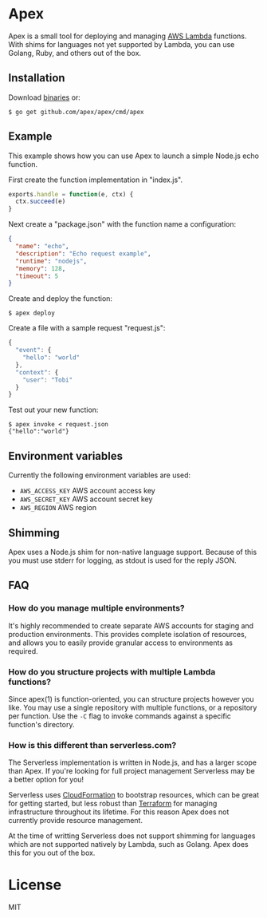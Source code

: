 
# Apex

Apex is a small tool for deploying and managing [AWS Lambda](https://aws.amazon.com/lambda/) functions. With shims for languages not yet supported by Lambda, you can use Golang, Ruby, and others out of the box.

## Installation

Download [binaries](https://github.com/apex/apex/releases) or:

```
$ go get github.com/apex/apex/cmd/apex
```

## Example

This example shows how you can use Apex to launch a simple Node.js echo function.

First create the function implementation in "index.js".

```js
exports.handle = function(e, ctx) {
  ctx.succeed(e)
}
```

Next create a "package.json" with the function name a configuration:

```json
{
  "name": "echo",
  "description": "Echo request example",
  "runtime": "nodejs",
  "memory": 128,
  "timeout": 5
}
```

Create and deploy the function:

```
$ apex deploy
```

Create a file with a sample request "request.js":

```js
{
  "event": {
    "hello": "world"
  },
  "context": {
    "user": "Tobi"
  }
}
```

Test out your new function:

```
$ apex invoke < request.json
{"hello":"world"}
```

## Environment variables

Currently the following environment variables are used:

- `AWS_ACCESS_KEY` AWS account access key
- `AWS_SECRET_KEY` AWS account secret key
- `AWS_REGION` AWS region

## Shimming

Apex uses a Node.js shim for non-native language support. Because of this you must use stderr for logging, as stdout is used for the reply JSON.

## FAQ

### How do you manage multiple environments?

It's highly recommended to create separate AWS accounts for staging and production environments. This provides complete isolation of resources, and allows you to easily provide granular access to environments as required.

### How do you structure projects with multiple Lambda functions?

Since apex(1) is function-oriented, you can structure projects however you like. You may use a single repository with multiple functions, or a repository per function. Use the `-C` flag to invoke commands against a specific function's directory.

### How is this different than serverless.com?

The Serverless implementation is written in Node.js, and has a larger scope than Apex. If you're looking for full project management Serverless may be a better option for you!

Serverless uses [CloudFormation](https://aws.amazon.com/cloudformation/) to bootstrap resources, which can be great for getting started, but less robust than [Terraform](https://terraform.io/) for managing infrastructure throughout its lifetime. For this reason Apex does not currently provide resource management.

At the time of writting Serverless does not support shimming for languages which are not supported natively by Lambda, such as Golang. Apex does this for you out of the box.

# License

MIT